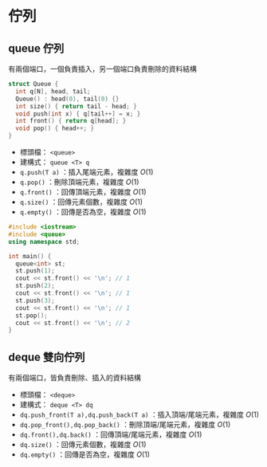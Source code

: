 # 佇列

## queue 佇列

有兩個端口，一個負責插入，另一個端口負責刪除的資料結構

```cpp
struct Queue {
  int q[N], head, tail;
  Queue() : head(0), tail(0) {}
  int size() { return tail - head; }
  void push(int x) { q[tail++] = x; }
  int front() { return q[head]; }
  void pop() { head++; }
}
```

- 標頭檔： `<queue>` 
- 建構式： `queue <T> q` 
-  `q.push(T a)` ：插入尾端元素，複雜度 $O(1)$ 
-  `q.pop()` ：刪除頂端元素，複雜度 $O(1)$ 
-  `q.front()` ：回傳頂端元素，複雜度 $O(1)$ 
-  `q.size()` ：回傳元素個數，複雜度 $O(1)$ 
-  `q.empty()` ：回傳是否為空，複雜度 $O(1)$ 

```cpp
#include <iostream>
#include <queue>
using namespace std;

int main() {
  queue<int> st;
  st.push(1);
  cout << st.front() << '\n'; // 1
  st.push(2);
  cout << st.front() << '\n'; // 1
  st.push(3);
  cout << st.front() << '\n'; // 1
  st.pop();
  cout << st.front() << '\n'; // 2
}
```

## deque 雙向佇列

有兩個端口，皆負責刪除、插入的資料結構

- 標頭檔： `<deque>` 
- 建構式： `deque <T> dq` 
-  `dq.push_front(T a),dq.push_back(T a)` ：插入頂端/尾端元素，複雜度 $O(1)$ 
-  `dq.pop_front(),dq.pop_back()` ：刪除頂端/尾端元素，複雜度 $O(1)$ 
-  `dq.front(),dq.back()` ：回傳頂端/尾端元素，複雜度 $O(1)$ 
-  `dq.size()` ：回傳元素個數，複雜度 $O(1)$ 
-  `dq.empty()` ：回傳是否為空，複雜度 $O(1)$ 
